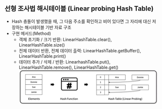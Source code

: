 ##  선형 조사법 해시테이블 (Linear probing Hash Table)
- Hash 충돌이 발생했을 때, 그 다음 주소를 확인하고 비어 있다면 그 자리에 대신 저장하는 해시테이블 기반 자료 구조
- 구현 메서드(Method)
    - 객체 초기화 / 크기 반환: LinearHashTable.clear(), LinearHashTable.size()
    - 전체 데이터 반환, 전체 데이터 출력: LinearHashTable.getBuffer(), LinearHashTable.print()
    - 데이터 추가 / 삭제 / 반환: LinearhashTable.put(), LinearHashTable.remove(), LinearHashTable.get()
    ![img](../../images/LinearProbingHashTable.PNG)